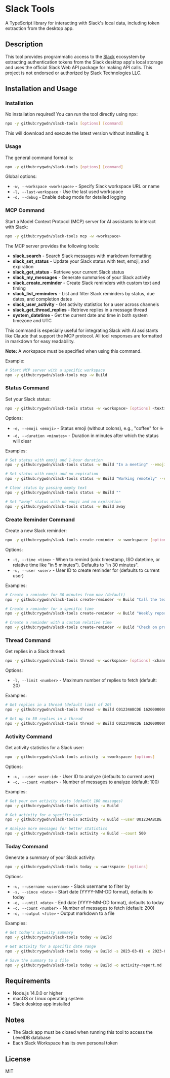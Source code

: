 # Slack Tools

A TypeScript library for interacting with Slack's local data, including token extraction from the desktop app.

## Description

This tool provides programmatic access to the [Slack](https://slack.com/) ecosystem by extracting authentication tokens from the Slack desktop app's local storage and uses the official Slack Web API package for making API calls. This project is not endorsed or authorized by Slack Technologies LLC.

## Installation and Usage

### Installation

No installation required! You can run the tool directly using npx:

```bash
npx -y github:rygwdn/slack-tools [options] [command]
```

This will download and execute the latest version without installing it.

### Usage

The general command format is:

```bash
npx -y github:rygwdn/slack-tools [options] [command]
```

Global options:
- `-w, --workspace <workspace>` - Specify Slack workspace URL or name
- `-l, --last-workspace` - Use the last used workspace
- `-d, --debug` - Enable debug mode for detailed logging

### MCP Command

Start a Model Context Protocol (MCP) server for AI assistants to interact with Slack:

```bash
npx -y github:rygwdn/slack-tools mcp -w <workspace>
```

The MCP server provides the following tools:
- **slack_search** - Search Slack messages with markdown formatting
- **slack_set_status** - Update your Slack status with text, emoji, and expiration
- **slack_get_status** - Retrieve your current Slack status
- **slack_my_messages** - Generate summaries of your Slack activity
- **slack_create_reminder** - Create Slack reminders with custom text and timing
- **slack_list_reminders** - List and filter Slack reminders by status, due dates, and completion dates
- **slack_user_activity** - Get activity statistics for a user across channels
- **slack_get_thread_replies** - Retrieve replies in a message thread
- **system_datetime** - Get the current date and time in both system timezone and UTC

This command is especially useful for integrating Slack with AI assistants like Claude that support the MCP protocol. All tool responses are formatted in markdown for easy readability.

**Note:** A workspace must be specified when using this command.

Example:
```bash
# Start MCP server with a specific workspace
npx -y github:rygwdn/slack-tools mcp -w Build
```

### Status Command

Set your Slack status:

```bash
npx -y github:rygwdn/slack-tools status -w <workspace> [options] <text>
```

Options:
- `-e, --emoji <emoji>` - Status emoji (without colons), e.g., "coffee" for :coffee:
- `-d, --duration <minutes>` - Duration in minutes after which the status will clear

Examples:
```bash
# Set status with emoji and 1-hour duration
npx -y github:rygwdn/slack-tools status -w Build "In a meeting" --emoji calendar --duration 60

# Set status with emoji and no expiration
npx -y github:rygwdn/slack-tools status -w Build "Working remotely" --emoji house

# Clear status by passing empty text
npx -y github:rygwdn/slack-tools status -w Build ""

# Set "away" status with no emoji and no expiration
npx -y github:rygwdn/slack-tools status -w Build away
```

### Create Reminder Command

Create a new Slack reminder:

```bash
npx -y github:rygwdn/slack-tools create-reminder -w <workspace> [options] <text>
```

Options:
- `-t, --time <time>` - When to remind (unix timestamp, ISO datetime, or relative time like "in 5 minutes"). Defaults to "in 30 minutes".
- `-u, --user <user>` - User ID to create reminder for (defaults to current user)

Examples:
```bash
# Create a reminder for 30 minutes from now (default)
npx -y github:rygwdn/slack-tools create-reminder -w Build "Call the team"

# Create a reminder for a specific time
npx -y github:rygwdn/slack-tools create-reminder -w Build "Weekly report" --time "tomorrow at 9am"

# Create a reminder with a custom relative time
npx -y github:rygwdn/slack-tools create-reminder -w Build "Check on project status" --time "in 2 hours"
```

### Thread Command

Get replies in a Slack thread:

```bash
npx -y github:rygwdn/slack-tools thread -w <workspace> [options] <channel> <timestamp>
```

Options:
- `-l, --limit <number>` - Maximum number of replies to fetch (default: 20)

Examples:
```bash
# Get replies in a thread (default limit of 20)
npx -y github:rygwdn/slack-tools thread -w Build C01234ABCDE 1620000000.123456

# Get up to 50 replies in a thread
npx -y github:rygwdn/slack-tools thread -w Build C01234ABCDE 1620000000.123456 --limit 50
```

### Activity Command

Get activity statistics for a Slack user:

```bash
npx -y github:rygwdn/slack-tools activity -w <workspace> [options]
```

Options:
- `-u, --user <user-id>` - User ID to analyze (defaults to current user)
- `-c, --count <number>` - Number of messages to analyze (default: 100)

Examples:
```bash
# Get your own activity stats (default 100 messages)
npx -y github:rygwdn/slack-tools activity -w Build

# Get activity for a specific user
npx -y github:rygwdn/slack-tools activity -w Build --user U01234ABCDE

# Analyze more messages for better statistics
npx -y github:rygwdn/slack-tools activity -w Build --count 500
```

### Today Command

Generate a summary of your Slack activity:

```bash
npx -y github:rygwdn/slack-tools today -w <workspace> [options]
```

Options:
- `-u, --username <username>` - Slack username to filter by
- `-s, --since <date>` - Start date (YYYY-MM-DD format), defaults to today
- `-e, --until <date>` - End date (YYYY-MM-DD format), defaults to today
- `-c, --count <number>` - Number of messages to fetch (default: 200)
- `-o, --output <file>` - Output markdown to a file

Examples:
```bash
# Get today's activity summary
npx -y github:rygwdn/slack-tools today -w Build

# Get activity for a specific date range
npx -y github:rygwdn/slack-tools today -w Build -s 2023-03-01 -e 2023-03-31

# Save the summary to a file
npx -y github:rygwdn/slack-tools today -w Build -o activity-report.md
```

## Requirements

- Node.js 14.0.0 or higher
- macOS or Linux operating system
- Slack desktop app installed

## Notes

- The Slack app must be closed when running this tool to access the LevelDB database
- Each Slack Workspace has its own personal token

## License

MIT
